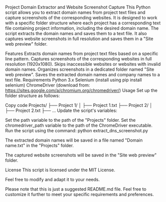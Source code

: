 Project Domain Extractor and Website Screenshot Capture
This Python script allows you to extract domain names from project text files and capture screenshots of the corresponding websites. It is designed to work with a specific folder structure where each project has a corresponding text file containing project information, including the desired domain name. The script extracts the domain names and saves them to a text file. It also captures website screenshots in full resolution and saves them in a "Site web preview" folder.

Features
Extracts domain names from project text files based on a specific line pattern.
Captures screenshots of the corresponding websites in full resolution (1920x1080).
Skips inaccessible websites or websites with invalid domain names.
Organizes screenshots in a dedicated folder named "Site web preview".
Saves the extracted domain names and company names to a text file.
Requirements
Python 3.x
Selenium (install using pip install selenium)
ChromeDriver (download from: https://sites.google.com/a/chromium.org/chromedriver/)
Usage
Set up the folder structure as follows:

Copy code
Projects/
├── Project 1/
│   ├── Project 1.txt
├── Project 2/
│   ├── Project 2.txt
├── ...
Update the script's variables:

Set the path variable to the path of the "Projects" folder.
Set the chromedriver_path variable to the path of the ChromeDriver executable.
Run the script using the command: python extract_dns_screenshot.py

The extracted domain names will be saved in a file named "Domain name.txt" in the "Projects" folder.

The captured website screenshots will be saved in the "Site web preview" folder.

License
This script is licensed under the MIT License.

Feel free to modify and adapt it to your needs.

Please note that this is just a suggested README.md file. Feel free to customize it further to meet your specific requirements and preferences.
